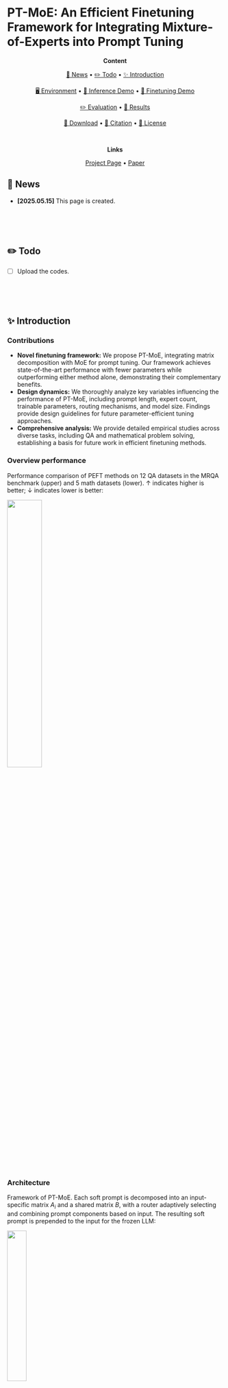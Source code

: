 # PT-MoE: An Efficient Finetuning Framework for Integrating Mixture-of-Experts into Prompt Tuning

<p align="center">
  <b>Content</b>
</p>

<p align="center">
  <a href="#news">🚀 News</a> •
  <a href="#todo">✏️ Todo</a> •
  <a href="#introduction">✨ Introduction</a>
</p>

<p align="center">
  <a href="#environment">🖥️ Environment</a> •
  <a href="#inferencedemo">🤗 Inference Demo</a> •
  <a href="#finetuningdemo">🤗 Finetuning Demo</a>
</p>

<p align="center">
  <a href="#evaluation">✏️ Evaluation</a> •
  <a href="#results">🎲 Results</a>
</p>

<p align="center">
  <a href="#download">💾 Download</a> •
  <a href="#citation">📌 Citation</a> •
  <a href="#license">🔖 License</a>
</p>
<div id="news">&nbsp;</div>

<p align="center">
  <b>Links</b>
</p>

<p align="center">
  <a href="https://github.com/ZongqianLi/PT-MoE/blob/main/README.md">Project Page</a> •
  <a href="https://arxiv.org/abs/2505.09519">Paper</a>
</p>



## 🚀 News

- **[2025.05.15]** This page is created.

<div>&nbsp;</div>
<div>&nbsp;</div>
<div id="todo">&nbsp;</div>



## ✏️ Todo

- [ ] Upload the codes.

<div>&nbsp;</div>
<div>&nbsp;</div>
<div id="introduction">&nbsp;</div>



## ✨ Introduction

### Contributions

- **Novel finetuning framework:** We propose PT-MoE, integrating matrix decomposition with MoE for prompt tuning. Our framework achieves state-of-the-art performance with fewer parameters while outperforming either method alone, demonstrating their complementary benefits.
- **Design dynamics:** We thoroughly analyze key variables influencing the performance of PT-MoE, including prompt length, expert count, trainable parameters, routing mechanisms, and model size. Findings provide design guidelines for future parameter-efficient tuning approaches.
- **Comprehensive analysis:** We provide detailed empirical studies across diverse tasks, including QA and mathematical problem solving, establishing a basis for future work in efficient finetuning methods.

### Overview performance

Performance comparison of PEFT methods on 12 QA datasets in the MRQA benchmark (upper) and 5 math datasets (lower). ↑ indicates higher is better; ↓ indicates lower is better:

<p align="left">
  <img src="./figures/cover_figure_2.png" width="40%">
</p>

### Architecture

Framework of PT-MoE. Each soft prompt is decomposed into an input-specific matrix $A_i$ and a shared matrix $B$, with a router adaptively selecting and combining prompt components based on input. The resulting soft prompt is prepended to the input for the frozen LLM:

<p align="left">
  <img src="./figures/method.png" width="30%">
</p>

<div>&nbsp;</div>
<div>&nbsp;</div>
<div id="environment">&nbsp;</div>



## 🖥️ Environment

Please use the same environment:

```
python==3.11.5
torch==2.3.1+cu118
transformers==4.46.0
datasets==2.18.0
huggingface_hub==0.24.2
deepspeed==0.15.3
wandb==0.14.2
numpy==1.23.5
tqdm==4.66.4
```

<div>&nbsp;</div>
<div>&nbsp;</div>
<div id="inferencedemo">&nbsp;</div>



## 🤗 Inference Demo

### QA

### Math



<div>&nbsp;</div>
<div>&nbsp;</div>
<div id="finetuningdemo">&nbsp;</div>



## 🤗 Finetuning Demo

### QA



### Math



<div>&nbsp;</div>
<div>&nbsp;</div>
<div id="evaluation">&nbsp;</div>



## ✏️ Evaluation

### QA

### Math


<div>&nbsp;</div>
<div>&nbsp;</div>
<div id="results">&nbsp;</div>



## 🎲 Results

### QA

Evaluation results (F1 scores) for various PEFT methods on MRQA datasets. SQ: SQuAD; News: NewsQA; Tri: TriviaQA; Srch: SearchQA; HP: HotpotQA; NQ: NaturalQuestions; BSQ: BioASQ; DP: DROP; DRC: DuoRC; RC: RACE; RE: RelationExtraction; TB: TextbookQA. The bold values indicate the best performance among prompt tuning-based methods:

<p align="left">
  <img src="./figures/QA_F1.jpg" width="80%">
</p>

Evaluation results (Exact Match) for MRQA datasets:

<p align="left">
  <img src="./figures/QA_EM.jpg" width="80%">
</p>

### Math

Accuracy (\%) on mathematical problem-solving tasks with the number of trainable parameters shown in the second column. The first four out-of-domain datasets are from the SVAMP dataset. MP500 denotes the first 500 questions from MATH\_PROBLEMS:

<p align="left">
  <img src="./figures/math_accuracy.jpg" width="80%">
</p>

<div>&nbsp;</div>
<div>&nbsp;</div>
<div id="download">&nbsp;</div>



## 💾 Download

- [PT-MoE for QA based on llama-3.2-1b-it]()
- [PT-MoE for math based on llama-3.2-1b-it]()
- [PT-MoE for math based on llama-3.2-3b-it]() 

<div>&nbsp;</div>
<div>&nbsp;</div>
<div id="citation">&nbsp;</div>



## 📌 Citation

```
@misc{li2025ptmoeefficientfinetuningframework,
      title={PT-MoE: An Efficient Finetuning Framework for Integrating Mixture-of-Experts into Prompt Tuning}, 
      author={Zongqian Li and Yixuan Su and Nigel Collier},
      year={2025},
      eprint={2505.09519},
      archivePrefix={arXiv},
      primaryClass={cs.CL},
      url={https://arxiv.org/abs/2505.09519}, 
}
```

<div>&nbsp;</div>
<div>&nbsp;</div>
<div id="license">&nbsp;</div>



## 🔖 License

```

```


